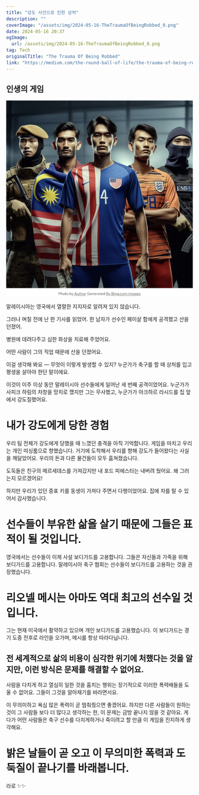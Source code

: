 ```yaml
---
title: "강도 사건으로 인한 상처"
description: ""
coverImage: "/assets/img/2024-05-16-TheTraumaOfBeingRobbed_0.png"
date: 2024-05-16 20:37
ogImage: 
  url: /assets/img/2024-05-16-TheTraumaOfBeingRobbed_0.png
tag: Tech
originalTitle: "The Trauma Of Being Robbed"
link: "https://medium.com/the-round-ball-of-life/the-trauma-of-being-robbed-ac661ea76474"
---
```



## 인생의 게임

![이미지](/assets/img/2024-05-16-TheTraumaOfBeingRobbed_0.png)

말레이시아는 영국에서 열렬한 지지자로 알려져 있지 않습니다.

그러나 며칠 전에 난 한 기사를 읽었어. 한 남자가 선수인 페이살 함에게 공격했고 산을 던졌어.

<div class="content-ad"></div>

병원에 데려다주고 심한 화상을 치료해 주었어요.

어떤 사람이 그의 직업 때문에 산을 던졌어요.

이걸 생각해 봐요 — 무엇이 이렇게 발생할 수 있지? 누군가가 축구를 할 때 상처를 입고 평생을 살아야 한단 말이에요.

이것이 이주 이상 동안 말레이시아 선수들에게 일어난 세 번째 공격이었어요. 누군가가 사피크 하림의 차창을 망치로 깼지만 그는 무사했고, 누군가가 아크하르 라시드를 집 앞에서 강도질했어요.

<div class="content-ad"></div>

# 내가 강도에게 당한 경험

우리 팀 전체가 강도에게 당했을 때 느꼈던 충격을 아직 기억합니다. 게임을 마치고 우리는 개인 띠싱룸으로 향했습니다. 거기에 도착해서 우리를 향해 강도가 들어왔다는 사실을 깨달았어요. 우리의 돈과 다른 물건들이 모두 훔쳐졌습니다.

도둑들은 친구의 메르세데스를 가져갔지만 내 포드 피에스타는 내버려 뒀어요. 왜 그러는지 모르겠어요!

하지만 우리가 있던 증표 키를 동생이 가져다 주면서 다행이었어요. 집에 차를 탈 수 있어서 감사했습니다.

<div class="content-ad"></div>

# 선수들이 부유한 삶을 살기 때문에 그들은 표적이 될 것입니다.

영국에서는 선수들이 이제 사설 보디가드를 고용합니다. 그들은 자신들과 가족을 위해 보디가드를 고용합니다. 말레이시아 축구 협회는 선수들이 보디가드를 고용하는 것을 권장했습니다.

# 리오넬 메시는 아마도 역대 최고의 선수일 것입니다.

그는 현재 미국에서 활약하고 있으며 개인 보디가드를 고용했습니다. 이 보디가드는 경기 도중 전후로 라인을 오가며, 메시를 항상 따라다닙니다.

<div class="content-ad"></div>

## 전 세계적으로 삶의 비용이 심각한 위기에 처했다는 것을 알지만, 이런 방식은 문제를 해결할 수 없어요.

사람을 다치게 하고 열심히 일한 것을 훔치는 행위는 장기적으로 이러한 폭력배들을 도울 수 없어요. 그들이 그것을 알아채기를 바라면서요.

이 무의미하고 욕심 많은 폭력이 곧 멈춰줬으면 좋겠어요. 하지만 다른 사람들이 원하는 것이 그 사람들 보다 더 많다고 생각하는 한, 이 문제는 금방 끝나지 않을 것 같아요. 게다가 어떤 사람들은 축구 선수를 다치게하거나 죽이려고 할 만큼 이 게임을 진지하게 생각해요.

# 밝은 날들이 곧 오고 이 무의미한 폭력과 도둑질이 끝나기를 바래봅니다.

<div class="content-ad"></div>

라로 ✨✨